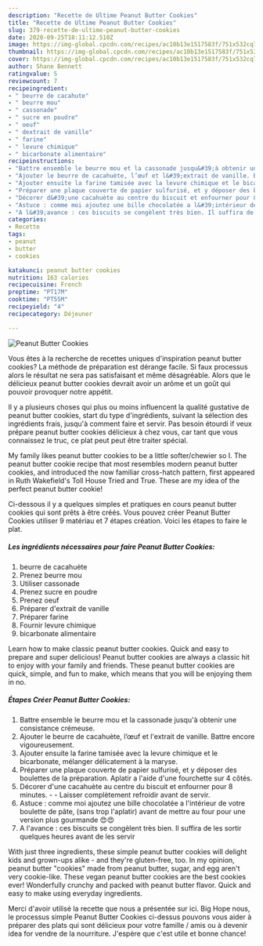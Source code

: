 ```yaml
---
description: "Recette de Ultime Peanut Butter Cookies"
title: "Recette de Ultime Peanut Butter Cookies"
slug: 379-recette-de-ultime-peanut-butter-cookies
date: 2020-09-25T18:11:12.510Z
image: https://img-global.cpcdn.com/recipes/ac10b13e1517583f/751x532cq70/peanut-butter-cookies-photo-principale-de-la-recette.jpg
thumbnail: https://img-global.cpcdn.com/recipes/ac10b13e1517583f/751x532cq70/peanut-butter-cookies-photo-principale-de-la-recette.jpg
cover: https://img-global.cpcdn.com/recipes/ac10b13e1517583f/751x532cq70/peanut-butter-cookies-photo-principale-de-la-recette.jpg
author: Shane Bennett
ratingvalue: 5
reviewcount: 7
recipeingredient:
- " beurre de cacahute"
- " beurre mou"
- " cassonade"
- " sucre en poudre"
- " oeuf"
- " dextrait de vanille"
- " farine"
- " levure chimique"
- " bicarbonate alimentaire"
recipeinstructions:
- "Battre ensemble le beurre mou et la cassonade jusqu&#39;à obtenir une consistance crémeuse."
- "Ajouter le beurre de cacahuète, l’œuf et l&#39;extrait de vanille. Battre encore vigoureusement."
- "Ajouter ensuite la farine tamisée avec la levure chimique et le bicarbonate, mélanger délicatement à la maryse."
- "Préparer une plaque couverte de papier sulfurisé, et y déposer des boulettes de la préparation. Aplatir a l&#39;aide d&#39;une fourchette sur 4 côtés."
- "Décorer d&#39;une cacahuète au centre du biscuit et enfourner pour 8 minutes.  Laisser complètement refroidir avant de servir."
- "Astuce : comme moi ajoutez une bille chocolatée a l&#39;intérieur de votre boulette de pâte, (sans trop l&#39;aplatir) avant de mettre au four pour une version plus gourmande 😍😍"
- "A l&#39;avance : ces biscuits se congèlent très bien. Il suffira de les sortir quelques heures avant de les servir"
categories:
- Recette
tags:
- peanut
- butter
- cookies

katakunci: peanut butter cookies 
nutrition: 163 calories
recipecuisine: French
preptime: "PT17M"
cooktime: "PT55M"
recipeyield: "4"
recipecategory: Déjeuner

---
```



![Peanut Butter Cookies](https://img-global.cpcdn.com/recipes/ac10b13e1517583f/751x532cq70/peanut-butter-cookies-photo-principale-de-la-recette.jpg)

Vous êtes à la recherche de recettes uniques d'inspiration peanut butter cookies? La méthode de préparation est dérange facile. Si faux processus alors le résultat ne sera pas satisfaisant et même désagréable. Alors que le délicieux peanut butter cookies devrait avoir un arôme et un goût qui pouvoir provoquer notre appétit.

Il y a plusieurs choses qui plus ou moins influencent la qualité gustative de peanut butter cookies, start du type d'ingrédients, suivant la sélection des ingrédients frais, jusqu'à comment faire et servir. Pas besoin étourdi if veux prépare peanut butter cookies délicieux à chez vous, car tant que vous connaissez le truc, ce plat peut peut être traiter spécial.

My family likes peanut butter cookies to be a little softer/chewier so I. The peanut butter cookie recipe that most resembles modern peanut butter cookies, and introduced the now familiar cross-hatch pattern, first appeared in Ruth Wakefield&#39;s Toll House Tried and True. These are my idea of the perfect peanut butter cookie!


Ci-dessous il y a quelques simples et pratiques en cours peanut butter cookies qui sont prêts à être créés. Vous pouvez créer Peanut Butter Cookies utiliser 9 matériau et 7 étapes création. Voici les étapes to faire le plat.

<!--inarticleads1-->

##### Les ingrédients nécessaires pour faire Peanut Butter Cookies:

1.   beurre de cacahuète
1. Prenez  beurre mou
1. Utiliser  cassonade
1. Prenez  sucre en poudre
1. Prenez  oeuf
1. Préparer  d&#39;extrait de vanille
1. Préparer  farine
1. Fournir  levure chimique
1.   bicarbonate alimentaire


Learn how to make classic peanut butter cookies. Quick and easy to prepare and super delicious! Peanut butter cookies are always a classic hit to enjoy with your family and friends. These peanut butter cookies are quick, simple, and fun to make, which means that you will be enjoying them in no. 

<!--inarticleads2-->

##### Étapes Créer Peanut Butter Cookies:

1. Battre ensemble le beurre mou et la cassonade jusqu&#39;à obtenir une consistance crémeuse.
1. Ajouter le beurre de cacahuète, l’œuf et l&#39;extrait de vanille. Battre encore vigoureusement.
1. Ajouter ensuite la farine tamisée avec la levure chimique et le bicarbonate, mélanger délicatement à la maryse.
1. Préparer une plaque couverte de papier sulfurisé, et y déposer des boulettes de la préparation. Aplatir a l&#39;aide d&#39;une fourchette sur 4 côtés.
1. Décorer d&#39;une cacahuète au centre du biscuit et enfourner pour 8 minutes. -  - Laisser complètement refroidir avant de servir.
1. Astuce : comme moi ajoutez une bille chocolatée a l&#39;intérieur de votre boulette de pâte, (sans trop l&#39;aplatir) avant de mettre au four pour une version plus gourmande 😍😍
1. A l&#39;avance : ces biscuits se congèlent très bien. Il suffira de les sortir quelques heures avant de les servir


With just three ingredients, these simple peanut butter cookies will delight kids and grown-ups alike - and they&#39;re gluten-free, too. In my opinion, peanut butter &#34;cookies&#34; made from peanut butter, sugar, and egg aren&#39;t very cookie-like. These vegan peanut butter cookies are the best cookies ever! Wonderfully crunchy and packed with peanut butter flavor. Quick and easy to make using everyday ingredients. 


Merci d'avoir utilisé la recette que nous a présentée sur ici. Big Hope nous, le processus simple Peanut Butter Cookies ci-dessus pouvons vous aider à préparer des plats qui sont délicieux pour votre famille / amis ou à devenir idea for vendre de la nourriture. J'espère que c'est utile et bonne chance!
